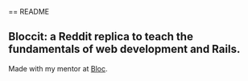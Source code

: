 == README

 ## Bloccit: a Reddit replica to teach the fundamentals of web development and Rails.
 
 Made with my mentor at [Bloc](http://bloc.io).